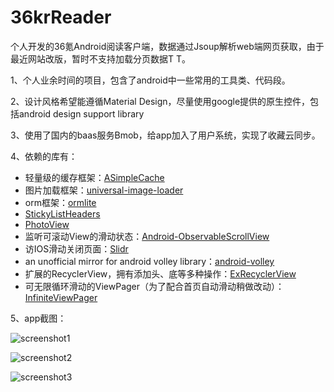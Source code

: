36krReader
======

个人开发的36氪Android阅读客户端，数据通过Jsoup解析web端网页获取，由于最近网站改版，暂时不支持加载分页数据T T。

1、个人业余时间的项目，包含了android中一些常用的工具类、代码段。

2、设计风格希望能遵循Material Design，尽量使用google提供的原生控件，包括android design support library

3、使用了国内的baas服务Bmob，给app加入了用户系统，实现了收藏云同步。

4、依赖的库有：

- 轻量级的缓存框架：[ASimpleCache](https://github.com/yangfuhai/ASimpleCache "")
- 图片加载框架：[universal-image-loader](https://github.com/nostra13/Android-Universal-Image-Loader "")
- orm框架：[ormlite](https://github.com/j256/ormlite-android "")
- [StickyListHeaders](https://github.com/emilsjolander/StickyListHeaders "")
- [PhotoView](https://github.com/chrisbanes/PhotoView "")
- 监听可滚动View的滑动状态：[Android-ObservableScrollView](https://github.com/ksoichiro/Android-ObservableScrollView "")
- 访IOS滑动关闭页面：[Slidr](https://github.com/r0adkll/Slidr "")
- an unofficial mirror for android volley library：[android-volley](https://github.com/mcxiaoke/android-volley "")
- 扩展的RecyclerView，拥有添加头、底等多种操作：[ExRecyclerView](https://github.com/tianzhijiexian/ExRecyclerView "")
- 可无限循环滑动的ViewPager（为了配合首页自动滑动稍做改动）：[InfiniteViewPager](https://github.com/antonyt/InfiniteViewPager "")

5、app截图：

![screenshot1](https://raw.githubusercontent.com/kinneyyan/36krReader/master/Screenshots/Screenshot_2015-07-06-17-49-50.png "")

![screenshot2](https://raw.githubusercontent.com/kinneyyan/36krReader/master/Screenshots/Screenshot_2015-07-07-17-17-31.png "")

![screenshot3](https://raw.githubusercontent.com/kinneyyan/36krReader/master/Screenshots/Screenshot_2015-07-08-10-11-58.png "")
